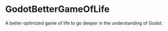 # GodotBetterGameOfLife
A better optimized game of life to go deeper in the understanding of Godot.
